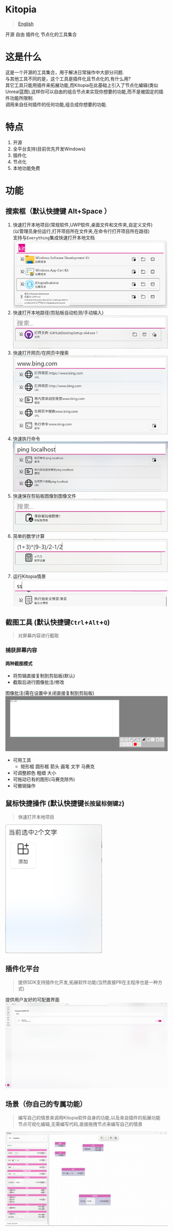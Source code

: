 # Kitopia
> [English](/en-us/)
> 
开源 自由 插件化 节点化的工具集合
# 这是什么
这是一个开源的工具集合，用于解决日常操作中大部分问题.  
与其他工具不同的是，这个工具是插件化且节点化的,有什么用?  
其它工具只能用插件来拓展功能,而Kitopia在此基础上引入了节点化编辑(类似Unreal蓝图),这样你可以自由的组合节点来实现你想要的功能,而不是被固定的插件功能所限制.  
调用来自任何插件的任何功能,组合成你想要的功能.
# 特点 
1. 开源
2. 全平台支持(目前优先开发Windows)
3. 插件化
4. 节点化
5. 本地功能免费

# 功能
## 搜索框（默认快捷键 Alt+Space ）
1. 快速打开本地项目(常规软件,UWP软件,桌面文件和文件夹,自定义文件)  
(以管理员身份运行,打开项目所在文件夹,在命令行打开项目所在路径)    
支持与`Everything`集成快速打开本地文档  
![](./assets/README/24c268fa.png)
2. 快速打开本地路径(剪贴板自动检测/手动输入)  
![](./assets/README/3a14593a.png)
3. 快速打开网页/在网页中搜索  
![](./assets/README/4909439950700.png)
4. 快速执行命令  
![](./assets/README/4957265101600.png)
5. 快速保存剪贴板图像到图像文件  
![](./assets/README/5009835767700.png)
6. 简单的数学计算  
![](./assets/README/5022075651600.png)
7. 运行Kitopia情景  
![](./assets/README/5042823768000.png)

## 截图工具 (默认快捷键`Ctrl`+`Alt`+`Q`)
> 对屏幕内容进行截取  

### 捕获屏幕内容

#### 两种截图模式

* 将剪辑直接复制到剪贴板(默认)
* 截取后进行图像批注/修改

图像批注(需在设置中关闭直接复制到剪贴板)  
![](./assets/README/5239046170200.png)

* 可用工具 
  * 矩形框 圆形框 箭头 画笔 文字 马赛克
* 可调整颜色 粗细 大小
* 可拖动已有的图形(马赛克除外)
* 可撤销操作  



## 鼠标快捷操作 (默认快捷键`长按鼠标侧键2`)

> 快速打开本地项目  
> 
![](./assets/README/5515238963800.png)

## 插件化平台

>提供SDK支持插件化开发,拓展软件功能(当然直接PR在主程序也是一种方式) 

提供用户友好的可配置界面  
![](./assets/README/5444583584300.png)


## 场景（你自己的专属功能）
> 编写自己的情景来调用Kitopia软件自身的功能,以及来自插件的拓展功能  
> 节点可视化编辑,无需编写代码,直接拖拽节点来编写自己的情景

![](./assets/README/5425855413000.png)

